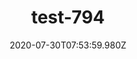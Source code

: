 ---
title: test-794
date: 2020-07-30T07:53:59.980Z
banner_subcontent: asdfsf
category: Support services
focus: Improving workplace culture
role: Line manager/supervisor
organisation_size: Small (10-49 employees)
industry: Healthcare
content: Lorem ipsum dolor sit amet, consectetur adipiscing elit, sed do eiusmod tempor incididunt ut labore et dolore magna aliqua. Ut enim ad minim veniam, quis nostrud exercitation ullamco laboris nisi ut aliquip ex ea commodo consequat. Duis aute irure dolor in reprehenderit in voluptate velit esse cillum dolore eu fugiat nulla pariatur. Excepteur sint occaecat cupidatat non proident, sunt in culpa qui officia deserunt mollit anim id est laborum.
---